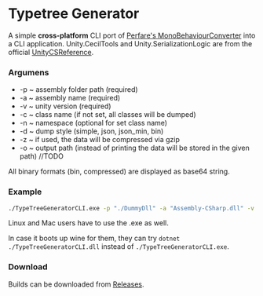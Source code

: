 # Typetree Generator

A simple **cross-platform** CLI port of [Perfare's MonoBehaviourConverter](https://github.com/Perfare/AssetStudio/blob/master/AssetStudioUtility/MonoBehaviourConverter.cs) into a CLI application.
Unity.CecilTools and Unity.SerializationLogic are from the official [UnityCSReference](https://github.com/Unity-Technologies/UnityCsReference).

### Argumens
  * -p  ~ assembly folder path (required)
  * -a  ~ assembly name (required)
  * -v  ~ unity version (required)
  * -c  ~ class name (if not set, all classes will be dumped)
  * -n  ~ namespace (optional for set class name)
  * -d  ~ dump style (simple, json, json_min, bin)
  * -z  ~ if used, the data will be compressed via gzip
  * -o  ~ output path (instead of printing the data will be stored in the given path) //TODO

All binary formats (bin, compressed) are displayed as base64 string.

### Example

```bash
./TypeTreeGeneratorCLI.exe -p "./DummyDll" -a "Assembly-CSharp.dll" -v "2018.4.36f1" -d json -o "./assembly-csharp.json"
```

Linux and Mac users have to use the .exe as well.

In case it boots up wine for them,
they can try ``dotnet ./TypeTreeGeneratorCLI.dll`` instead of ``./TypeTreeGeneratorCLI.exe``.

### Download

Builds can be downloaded from [Releases](https://github.com/K0lb3/TypeTreeGenerator/releases/).
